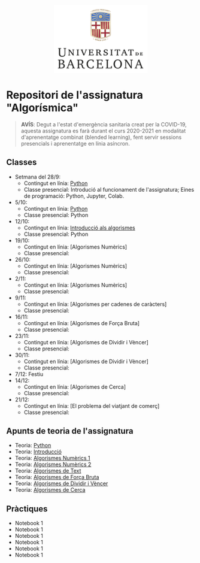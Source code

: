 <p align="center">
  <img src="slides/images/marcav_pos_rgb.png" width="250">
</p>

# Repositori de l'assignatura "Algorísmica"

> **AVÍS**: Degut a l'estat d'emergència sanitaria creat per la COVID-19, aquesta assignatura es farà durant el curs 2020-2021 en modalitat d'aprenentatge combinat (blended learning), fent servir sessions presencials i aprenentatge en línia asíncron.

## Classes
+ Setmana del 28/9: 
  + Contingut en línia: [Python](http://algorismica2020.github.io/classes/python1.md)   
  + Classe presencial: Introdució al funcionament de l'assignatura; Eines de programació: Python, Jupyter, Colab.
+ 5/10:
  + Contingut en línia: [Python](http://algorismica2020.github.io/classes/python2.md)   
  + Classe presencial: Python
+ 12/10: 
  + Contingut en línia: [Introducció als algorismes](http://algorismica2020.github.io/classes/intro.md)   
  + Classe presencial: Python
+ 19/10: 
  + Contingut en línia: [Algorismes Numèrics]
  + Classe presencial: 
+ 26/10: 
  + Contingut en línia: [Algorismes Numèrics]
  + Classe presencial: 
+ 2/11: 
  + Contingut en línia: [Algorismes Numèrics]   
  + Classe presencial: 
+ 9/11: 
  + Contingut en línia: [Algorismes per cadenes de caràcters]   
  + Classe presencial: 
+ 16/11: 
  + Contingut en línia: [Algorismes de Força Bruta]    
  + Classe presencial: 
+ 23/11: 
  + Contingut en línia: [Algorismes de Dividir i Vèncer]   
  + Classe presencial: 
+ 30/11: 
  + Contingut en línia: [Algorismes de Dividir i Vèncer]   
  + Classe presencial: 
+ 7/12: Festiu
+ 14/12: 
  + Contingut en línia: [Algorismes de Cerca]   
  + Classe presencial: 
+ 21/12: 
  + Contingut en línia: [El problema del viatjant de comerç]   
  + Classe presencial: 
## Apunts de teoria de l'assignatura
+  Teoria: [Python](http://algorismica2020.github.io/slides/python.html)   
+  Teoria: [Introducció](http://algorismica2020.github.io/slides/introduccio.html) 
+  Teoria: [Algorismes Numèrics 1](http://algorismica2020.github.io/slides/numerics1.html)  
+  Teoria: [Algorismes Numèrics 2](http://algorismica2020.github.io/slides/numerics2.html) 
+  Teoria: [Algorismes de Text](http://algorismica2020.github.io/slides/text.html) 
+  Teoria: [Algorismes de Força Bruta](http://algorismica2020.github.io/slides/forcabruta.html) 
+  Teoria: [Algorismes de Dividir i Vèncer](http://algorismica2020.github.io/slides/dividir.html) 
+  Teoria: [Algorismes de Cerca](http://algorismica2020.github.io/slides/cerca.html) 

## Pràctiques
+ Notebook 1
+ Notebook 1
+ Notebook 1
+ Notebook 1
+ Notebook 1
+ Notebook 1

